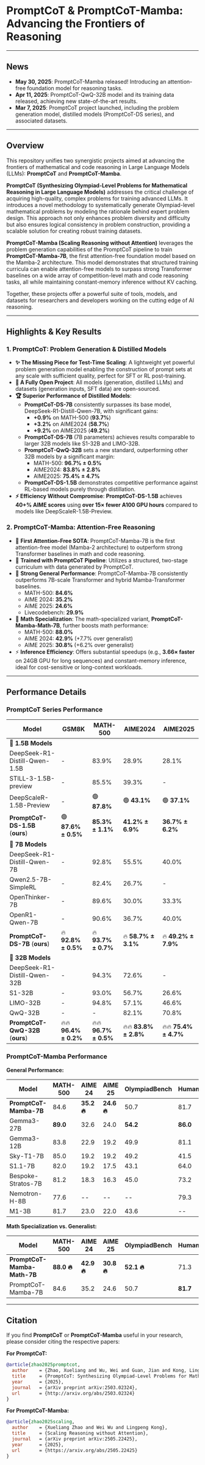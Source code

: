 # **PromptCoT & PromptCoT-Mamba: Advancing the Frontiers of Reasoning**

---

## **News**

*   **May 30, 2025**: PromptCoT-Mamba released! Introducing an attention-free foundation model for reasoning tasks.
*   **Apr 11, 2025**: PromptCoT-QwQ-32B model and its training data released, achieving new state-of-the-art results.
*   **Mar 7, 2025**: PromptCoT project launched, including the problem generation model, distilled models (PromptCoT-DS series), and associated datasets.

---

## **Overview**

This repository unifies two synergistic projects aimed at advancing the frontiers of mathematical and code reasoning in Large Language Models (LLMs): **PromptCoT** and **PromptCoT-Mamba**.

**PromptCoT (Synthesizing Olympiad-Level Problems for Mathematical Reasoning in Large Language Models)** addresses the critical challenge of acquiring high-quality, complex problems for training advanced LLMs. It introduces a novel methodology to systematically generate Olympiad-level mathematical problems by modeling the rationale behind expert problem design. This approach not only enhances problem diversity and difficulty but also ensures logical consistency in problem construction, providing a scalable solution for creating robust training datasets.

**PromptCoT-Mamba (Scaling Reasoning without Attention)** leverages the problem generation capabilities of the PromptCoT pipeline to train **PromptCoT-Mamba-7B**, the first attention-free foundation model based on the Mamba-2 architecture. This model demonstrates that structured training curricula can enable attention-free models to surpass strong Transformer baselines on a wide array of competition-level math and code reasoning tasks, all while maintaining constant-memory inference without KV caching.

Together, these projects offer a powerful suite of tools, models, and datasets for researchers and developers working on the cutting edge of AI reasoning.

---

## **Highlights & Key Results**

### **1. PromptCoT: Problem Generation & Distilled Models**

*   **✨ The Missing Piece for Test-Time Scaling**: A lightweight yet powerful problem generation model enabling the construction of prompt sets at any scale with sufficient quality, perfect for SFT or RL post-training.
*   **📖 A Fully Open Project**: All models (generation, distilled LLMs) and datasets (generation inputs, SFT data) are open-sourced.
*   **🏆 Superior Performance of Distilled Models**:
    *   **PromptCoT-DS-7B** consistently surpasses its base model, DeepSeek-R1-Distill-Qwen-7B, with significant gains:
        *   **+0.9%** on MATH-500 (**93.7%**)
        *   **+3.2%** on AIME2024 (**58.7%**)
        *   **+9.2%** on AIME2025 (**49.2%**)
    *   **PromptCoT-DS-7B** (7B parameters) achieves results comparable to larger 32B models like S1-32B and LIMO-32B.
    *   **PromptCoT-QwQ-32B** sets a new standard, outperforming other 32B models by a significant margin:
        *   MATH-500: **96.7% ± 0.5%**
        *   AIME2024: **83.8% ± 2.8%**
        *   AIME2025: **75.4% ± 4.7%**
    *   **PromptCoT-DS-1.5B** demonstrates competitive performance against RL-based models purely through distillation.
*   **⚡ Efficiency Without Compromise**: **PromptCoT-DS-1.5B** achieves **40+% AIME scores** using **over 15× fewer A100 GPU hours** compared to models like DeepScaleR-1.5B-Preview.

### **2. PromptCoT-Mamba: Attention-Free Reasoning**

*   🚀 **First Attention-Free SOTA**: PromptCoT-Mamba-7B is the first attention-free model (Mamba-2 architecture) to outperform strong Transformer baselines in math and code reasoning.
*   🧠 **Trained with PromptCoT Pipeline**: Utilizes a structured, two-stage curriculum with data generated by PromptCoT.
*   💪 **Strong General Performance**: PromptCoT-Mamba-7B consistently outperforms 7B-scale Transformer and hybrid Mamba-Transformer baselines.
    *   MATH-500: **84.6%**
    *   AIME 2024: **35.2%**
    *   AIME 2025: **24.6%**
    *   Livecodebench: **29.9%**
*   🎯 **Math Specialization**: The math-specialized variant, **PromptCoT-Mamba-Math-7B**, further boosts math performance:
    *   MATH-500: **88.0%**
    *   AIME 2024: **42.9%** (+7.7% over generalist)
    *   AIME 2025: **30.8%** (+6.2% over generalist)
*   ⚡ **Inference Efficiency**: Offers substantial speedups (e.g., **3.66× faster** on 24GB GPU for long sequences) and constant-memory inference, ideal for cost-sensitive or long-context workloads.

---

## **Performance Details**

### **PromptCoT Series Performance**

| **Model**                                    | **GSM8K**        | **MATH-500**        | **AIME2024**        | **AIME2025**        |
|----------------------------------------------|------------------|---------------------|---------------------|---------------------|
| **🔹 1.5B Models**                           |                  |                     |                     |                     |
| DeepSeek-R1-Distill-Qwen-1.5B            | -                | 83.9%               | 28.9%               | 28.1%               |
| STILL-3-1.5B-preview                     | -                | 85.5%               | 39.3%               | -                   |
| DeepScaleR-1.5B-Preview                  | -                | 🟢 **87.8%**         | 🟢 **43.1%**         | 🟢 **37.1%**         |
| **PromptCoT-DS-1.5B** (**ours**)             | 🟢 **87.6% ± 0.5%**       | **85.3% ± 1.1%**     | **41.2% ± 6.9%**     | **36.7% ± 6.2%**     |
| **🔹 7B Models**                             |                  |                     |                     |                     |
| DeepSeek-R1-Distill-Qwen-7B              | -                | 92.8%               | 55.5%               | 40.0%               |
| Qwen2.5-7B-SimpleRL                      | -                | 82.4%               | 26.7%               | -                   |
| OpenThinker-7B                           | -                | 89.6%               | 30.0%               | 33.3%               |
| OpenR1-Qwen-7B                           | -                | 90.6%               | 36.7%               | 40.0%               |
| **PromptCoT-DS-7B** (**ours**)               | 🔥 **92.8% ± 0.5%** | 🔥 **93.7% ± 0.7%**  | 🔥 **58.7% ± 3.1%**  | 🔥 **49.2% ± 7.9%**  |
| **🔹 32B Models**                            |                  |                     |                     |                     |
| DeepSeek-R1-Distill-Qwen-32B             | -                | 94.3%               | 72.6%               | -                   |
| S1-32B                                   | -                | 93.0%               | 56.7%               | 26.6%               |
| LIMO-32B                                 | -                | 94.8%               | 57.1%               | 46.6%               |
| QwQ-32B                                  | -                | -                   | 82.1%               | 70.8%               |
| **PromptCoT-QwQ-32B** (**ours**)             | 🔥🔥 **96.4% ± 0.2%** | 🔥🔥 **96.7% ± 0.5%**   | 🔥🔥 **83.8% ± 2.8%** | 🔥🔥 **75.4% ± 4.7%** |

### **PromptCoT-Mamba Performance**

**General Performance:**

| Model                  | MATH-500 | AIME 24  | AIME 25  | OlympiadBench | HumanEval | HumanEval+ | Livecodebench |
| ---------------------- | -------- | -------- | -------- | ------------- | --------- | ---------- | ------------- |
| **PromptCoT-Mamba-7B** | 84.6     | **35.2 🔥** | **24.6 🔥** | 50.7          | 81.7      | 75.0       | **29.9🔥**      |
| Gemma3-27B             | **89.0** | 32.6     | 24.0     | **54.2**      | **86.0**  | **78.0**   | 26.9          |
| Gemma3-12B             | 83.8     | 22.9     | 19.2     | 49.9          | 81.1      | 73.2       | 22.2          |
| Sky-T1-7B              | 85.0     | 19.2     | 19.2     | 49.2          | 41.5      | 37.2       | 18.3          |
| S1.1-7B                | 82.0     | 19.2     | 17.5     | 43.1          | 64.0      | 56.7       | 13.3          |
| Bespoke-Stratos-7B     | 81.2     | 18.3     | 16.3     | 45.0          | 73.2      | 68.3       | 8.6           |
| Nemotron-H-8B          | 77.6     | --       | --       | --            | 79.3      | 74.4       | --            |
| M1-3B                  | 81.7     | 23.0     | 22.0     | 43.6          | --        | --         | --            |

**Math Specialization vs. Generalist:**

| Model                       | MATH-500 | AIME 24  | AIME 25  | OlympiadBench | HumanEval | HumanEval+ | Livecodebench |
| --------------------------- | -------- | -------- | -------- | ------------- | --------- | ---------- | ------------- |
| **PromptCoT-Mamba-Math-7B** | **88.0 🔥** | **42.9 🔥** | **30.8 🔥** | **52.1 🔥**      | 71.3      | 66.5       | 20.3          |
| PromptCoT-Mamba-7B          | 84.6     | 35.2     | 24.6     | 50.7          | **81.7**  | **75.0**   | **29.9**      |

---


## **Citation**

If you find **PromptCoT** or **PromptCoT-Mamba** useful in your research, please consider citing the respective papers:

**For PromptCoT:**
```bibtex
@article{zhao2025promptcot,
  author    = {Zhao, Xueliang and Wu, Wei and Guan, Jian and Kong, Lingpeng},
  title     = {PromptCoT: Synthesizing Olympiad-Level Problems for Mathematical Reasoning in Large Language Models},
  year      = {2025},
  journal   = {arXiv preprint arXiv:2503.02324},
  url       = {http://arxiv.org/abs/2503.02324}
}
```

**For PromptCoT-Mamba:**
```bibtex
@article{zhao2025scaling,
  author    = {Xueliang Zhao and Wei Wu and Lingpeng Kong},
  title     = {Scaling Reasoning without Attention},
  journal   = {arXiv preprint arXiv:2505.22425},
  year      = {2025},
  url       = {https://arxiv.org/abs/2505.22425}
}
```